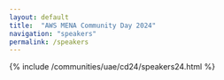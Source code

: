 ```yaml
---
layout: default
title:  "AWS MENA Community Day 2024"
navigation: "speakers"
permalink: /speakers
---
```


{% include /communities/uae/cd24/speakers24.html %}
